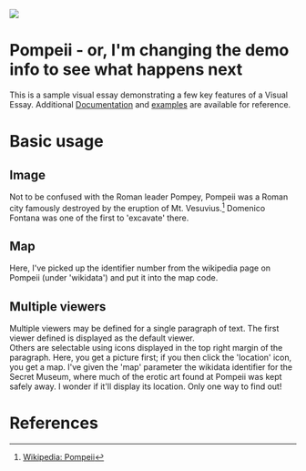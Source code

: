 <a href="https://juncture-digital.org"><img src="https://juncture-digital.org/images/ve-button.png"></a>

<param ve-config 
       title="SG Test: Pompeii"
       author="SG"
       banner="https://iiif.juncture-digital.org/banner/?url=https://upload.wikimedia.org/wikipedia/commons/a/a1/Garden_pompei_site.jpeg" 
       layout="vertical">

<!-- Entities discussed throughout the essay are typically defined before the essay text and
     are thus available in all text.  Entity identifiers (QIDs) can be found in either
     Wikipedia or Wikidata (https://www.wikidata.org)> -->
<param ve-entity eid="Q125414"> <!-- Pompey -->
<param ve-entity eid="Q336806"> <!-- Domenico Fontana -->
<param ve-entity eid="Q43332"> <!-- Pompeii -->
<param ve-entity eid="Q36600"> <!-- The Hague -->
<param ve-entity eid="Q3523"><!-- The Secret Museum -->
<param ve-entity eid="Q524"><!-- Mt. Vesuvius -->

# Pompeii - or, I'm changing the demo info to see what happens next

This is a sample visual essay demonstrating a few key features of a Visual Essay. Additional [Documentation](https://github.com/JSTOR-Labs/juncture/wiki) and [examples](https://jstor-labs.github.io/juncture-examples) are available for reference.
<param ve-image 
       url="https://upload.wikimedia.org/wikipedia/commons/7/7b/Via_dell%27Abbondanza_1.JPG">

# Basic usage

## Image

Not to be confused with the Roman leader Pompey, Pompeii was a Roman city famously destroyed by the eruption of Mt. Vesuvius.[^1] Domenico Fontana was one of the first to 'excavate' there.
<param ve-image 
       label="An Atrium at Pompeii" 
       description="Photo from Wikicommons" 
       license="public domain" 
       url="https://upload.wikimedia.org/wikipedia/commons/3/32/Atrium%2C_Pompeii_%2814978508290%29.jpg">

## Map

Here, I've picked up the identifier number from the wikipedia page on Pompeii (under 'wikidata') and put it into the map code.
<param ve-map center="Q43332" zoom="13" prefer-geojson>

## Multiple viewers

Multiple viewers may be defined for a single paragraph of text.  The first viewer defined is displayed as the default viewer.  
Others are selectable using icons displayed in the top right margin of the paragraph. Here, you get a picture first; if you then click the 'location' icon, you get a map. I've given the 'map' parameter the wikidata identifier for the Secret Museum, where much of the erotic art found at Pompeii was kept safely away. I wonder if it'll display its location. Only one way to find out!
<param ve-image 
       url="https://upload.wikimedia.org/wikipedia/commons/5/56/Pan_copulating_with_goat_1.JPG">
<param ve-map center="Q3523" zoom="11">
<param ve-compare curtain url="https://raw.githubusercontent.com/shawngraham/demo/master/before.jpg" label="thing I found">
<param ve-compare url="https://raw.githubusercontent.com/shawngraham/demo/master/after.jpg" label="other thing I found">


# References

[^1]: [Wikipedia: Pompeii](https://en.wikipedia.org/wiki/Pompeii)
